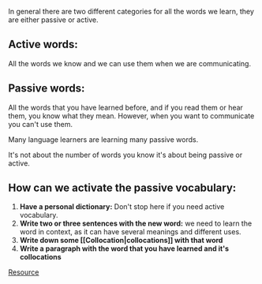 In general there are two different categories for all the words we learn, they are either passive or active.

## Active words:
All the words we know and we can use them when we are communicating.

## Passive words:
All the words that you have learned before, and if you read them or hear them, you know what they mean. However, when you want to communicate you can't use them.

Many language learners are learning many passive words.

It's not about the number of words you know it's about being passive or active.

## How can we activate the passive vocabulary:

1. **Have a personal dictionary:** Don't stop here if you need active vocabulary.
2. **Write two or three sentences with the new word:** we need to learn the word in context, as it can have several meanings and different uses.
3. **Write down some [[Collocation|collocations]] with that word**
4. **Write a paragraph with the word that you have learned and it's collocations**

[Resource](https://www.youtube.com/watch?v=UHGNb0hFXhQ)